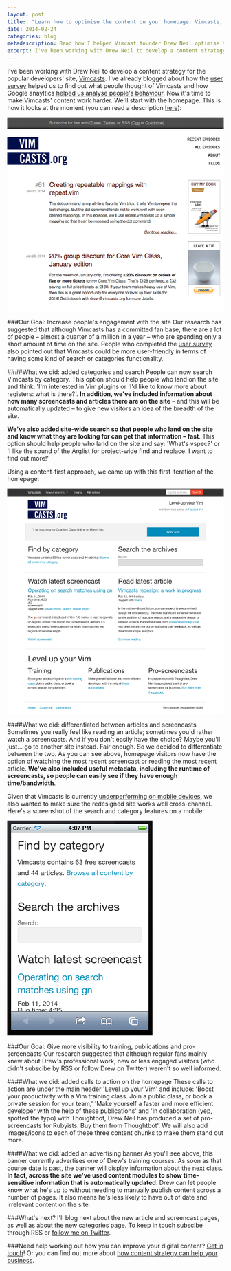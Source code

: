 ```yaml
---
layout: post
title:  "Learn how to optimise the content on your homepage: Vimcasts, a case study"
date: 2014-02-24 
categories: blog
metadescription: Read how I helped Vimcast founder Drew Neil optimise the site's homepage.
excerpt: I've been working with Drew Neil to develop a content strategy for the popular developers' site, Vimcasts. I've already blogged about how the user survey helped us to find out what people thought of Vimcasts and how Google anayltics helped us analyse people's behaviour. Now it's time to make Vimcasts' content work harder. We'll start with the homepage.
---
```


I've been working with Drew Neil to develop a content strategy for the popular developers' site, [Vimcasts][Vimcasts]. I've already blogged about how the [user survey][survey] helped us to find out what people thought of Vimcasts and how Google anayltics [helped us analyse people's behaviour][analytics]. Now it's time to make Vimcasts' content work harder. We'll start with the homepage. This is how it looks at the moment (you can read a description [here][overview]):

<img class = "Vimcasts_screenshot" src="/images/Vimcasts_screenshot.png" alt="a screenshot of current Vimcasts homepage">

###Our Goal: Increase people's engagement with the site
Our research has suggested that although Vimcasts has a committed fan base, there are a lot of people – almost a quarter of a million in a year – who are spending only a short amount of time on the site. People who completed the [user survey][survey] also pointed out that Vimcasts could be more user-friendly in terms of having some kind of search or categories functionality. 

####What we did: added categories and search
People can now search Vimcasts by category. This option should help people who land on the site and think: 'I'm interested in Vim plugins or 'I'd like to know more about registers: what is there?'. <strong>In addition, we've included information about how many screencasts and articles there are on the site</strong> – and this will be automatically updated – to give new visitors an idea of the breadth of the site.

<strong>We've also added site-wide search so that people who land on the site and know what they are looking for can get that information – fast</strong>. This option should help people who land on the site and say: 'What's vspec?' or 'I like the sound of the Arglist for project-wide find and replace. I want to find out more!' 

Using a content-first approach, we came up with this first iteration of the homepage:

<img class = "Vimcasts_redesign_desktop" src="/images/Vimcasts_redesign_desktop.png" alt="a screenshot of the redesigned Vimcasts homepage on a desktop">

####What we did: differentiated between articles and screencasts
Sometimes you really feel like reading an article; sometimes you'd rather watch a screencasts. And if you don't easily have the choice? Maybe you'll just... go to another site instead. Fair enough. So we decided to differentiate between the two. As you can see above, homepage visitors now have the option of watching the most recent screencast or reading the most recent article. <strong>We've also included useful metadata, including the runtime of screencasts, so people can easily see if they have enough time/bandwidth</strong>. 

Given that Vimcasts is currently [underperforming on mobile devices][analytics], we also wanted to make sure the redesigned site works well cross-channel. Here's a screenshot of the search and category features on a mobile:

<img class = "Vimcasts_redesign_homepage_mobile_short_version" src="/images/Vimcasts_redesign_homepage_mobile_short_version.png" alt="a screenshot of the redesigned Vimcasts homepage on a desktop">

###Our Goal: Give more visibility to training, publications and pro-screencasts
Our research suggested that although regular fans mainly knew about Drew's professional work, new or less engaged visitors (who didn't subscibe by RSS or follow Drew on Twitter) weren't so well informed. 

####What we did: added calls to action on the homepage
These calls to action are under the main header 'Level up your Vim' and include: 'Boost your productivity with a Vim training class. Join a public class, or book a private session for your team,' 'Make yourself a faster and more efficient developer with the help of these publications' and 'In collaboration (yep, spotted the typo) with Thoughtbot, Drew Neil has produced a set of pro-screencasts for Rubyists. Buy them from Thoughtbot'. We will also add images/icons to each of these three content chunks to make them stand out more.

####What we did: added an advertising banner 
As you'll see above, this banner currently advertises one of Drew's training courses. As soon as that course date is past, the banner will display information about the next class. <strong>In fact, across the site we've used content modules to show time-sensitive information that is automatically updated</strong>. Drew can let people know what he's up to without needing to manually publish content across a number of pages. It also means he's less likely to have out of date and irrelevant content on the site. 

###What's next?
I'll blog next about the new article and screencast pages, as well as about the new categories page. To keep in touch subscibe through RSS or [follow me on Twitter][twitter]. 

###Need help working out how you can improve your digital content?
[Get in touch][email]! Or you can find out more about [how content strategy can help your business][content strategy section].

[Vimcasts]: http://vimcasts.org/
[survey]: /blog/2014/01/27/Redesigning-Vimcasts-The_User_Survey.html
[analytics]: /blog/2014/02/05/Redesigning-Vimcasts-The-Analytics-Overview.html
[email]: mailto:hannah.adcock@gmail.com
[content strategy section]: /#what_is_content_strategy_section
[twitter]: https://twitter.com/smokingpun
[overview]: http://contentedstrategy.com/blog/2014/01/26/redesigning-Vimcasts-the-overview.html





